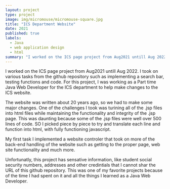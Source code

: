 ```yaml
---
layout: project
type: project
image: img/micromouse/micromouse-square.jpg
title: "ICS Department Website"
date: 2021
published: true
labels:
  - Java
  - web application design
  - html
summary: "I worked on the ICS page project from Aug2021 untill Aug 2022"
---
```



I worked on the ICS page project from Aug2021 untill Aug 2022. I took on various tasks from the github repository such as implementing a search bar, testing functions and code. For this project, I was working as a Part time Java Web Developer for the ICS department to help make changes to the ICS website. 

The website was written about 20 years ago, so we had to make some major changes. One of the challenges I took was turining all of the .jsp files into html files while maintaining the functionality and integrity of the .jsp page. This was daunting because some of the .jsp files were well over 500 lines of code. SO I picked piece by piece to try and translate each line and function into html, with fully functioning javascript. 

My first task I implemented a website controler that took on more of the back-end handling of the website such as getting to the proper page, web site functionality and much more. 

Unfortunatly, this project has sensative information, like student social security numbers, addresses and other credintials that I cannot shar the URL of this github repository. This was one of my favorite projects because of the time I had spent on it and all the things I learned as a Java Web Developer.
